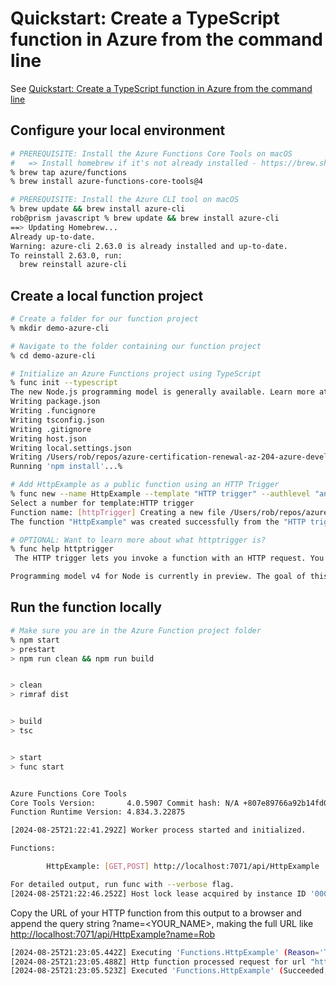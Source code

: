 # Quickstart: Create a TypeScript function in Azure from the command line

See [Quickstart: Create a TypeScript function in Azure from the command line](https://learn.microsoft.com/en-us/azure/azure-functions/create-first-function-cli-typescript?tabs=macos%2Cazure-cli%2Cbrowser&pivots=nodejs-model-v4)

## Configure your local environment

```sh
# PREREQUISITE: Install the Azure Functions Core Tools on macOS
#   => Install homebrew if it's not already installed - https://brew.sh/
% brew tap azure/functions
% brew install azure-functions-core-tools@4

# PREREQUISITE: Install the Azure CLI tool on macOS
% brew update && brew install azure-cli
rob@prism javascript % brew update && brew install azure-cli
==> Updating Homebrew...
Already up-to-date.
Warning: azure-cli 2.63.0 is already installed and up-to-date.
To reinstall 2.63.0, run:
  brew reinstall azure-cli

```

## Create a local function project

```sh
# Create a folder for our function project
% mkdir demo-azure-cli

# Navigate to the folder containing our function project
% cd demo-azure-cli

# Initialize an Azure Functions project using TypeScript
% func init --typescript
The new Node.js programming model is generally available. Learn more at https://aka.ms/AzFuncNodeV4
Writing package.json
Writing .funcignore
Writing tsconfig.json
Writing .gitignore
Writing host.json
Writing local.settings.json
Writing /Users/rob/repos/azure-certification-renewal-az-204-azure-developer-associate/azure-functions/typescript/demo-azure-cli/.vscode/extensions.json
Running 'npm install'...%

# Add HttpExample as a public function using an HTTP Trigger
% func new --name HttpExample --template "HTTP trigger" --authlevel "anonymous"
Select a number for template:HTTP trigger
Function name: [httpTrigger] Creating a new file /Users/rob/repos/azure-certification-renewal-az-204-azure-developer-associate/azure-functions/typescript/demo-azure-cli/src/functions/HttpExample.ts
The function "HttpExample" was created successfully from the "HTTP trigger" template.

# OPTIONAL: Want to learn more about what httptrigger is?
% func help httptrigger
 The HTTP trigger lets you invoke a function with an HTTP request. You can use an HTTP trigger to build serverless APIs and respond to webhooks. 

Programming model v4 for Node is currently in preview. The goal of this model is to introduce a more intuitive and idiomatic way of authoring Function triggers and bindings for JavaScript and TypeScript developers. Learn more http://aka.ms/AzFuncNodeV4. %                                                                       

```

## Run the function locally

```sh
# Make sure you are in the Azure Function project folder
% npm start
> prestart
> npm run clean && npm run build


> clean
> rimraf dist


> build
> tsc


> start
> func start


Azure Functions Core Tools
Core Tools Version:       4.0.5907 Commit hash: N/A +807e89766a92b14fd07b9f0bc2bea1d8777ab209 (64-bit)
Function Runtime Version: 4.834.3.22875

[2024-08-25T21:22:41.292Z] Worker process started and initialized.

Functions:

        HttpExample: [GET,POST] http://localhost:7071/api/HttpExample

For detailed output, run func with --verbose flag.
[2024-08-25T21:22:46.252Z] Host lock lease acquired by instance ID '0000000000000000000000002D9F298A'.
```

Copy the URL of your HTTP function from this output to a browser and append the query string ?name=<YOUR_NAME>, making the full URL like [http://localhost:7071/api/HttpExample?name=Rob](http://localhost:7071/api/HttpExample?name=Rob)

```sh
[2024-08-25T21:23:05.442Z] Executing 'Functions.HttpExample' (Reason='This function was programmatically called via the host APIs.', Id=76f2b839-b8a4-4cbc-ab63-3707b62d13dd)
[2024-08-25T21:23:05.488Z] Http function processed request for url "http://localhost:7071/api/HttpExample?name=Rob"
[2024-08-25T21:23:05.523Z] Executed 'Functions.HttpExample' (Succeeded, Id=76f2b839-b8a4-4cbc-ab63-3707b62d13dd, Duration=95ms)
```
